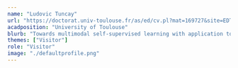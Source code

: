```yaml
---
name: "Ludovic Tuncay"
url: "https://doctorat.univ-toulouse.fr/as/ed/cv.pl?mat=169727&site=EDT"
acadposition: "University of Toulouse"
blurb: "Towards multimodal self-supervised learning with application to audio classification"
themes: ["Visitor"]
role: "Visitor"
image: "./defaultprofile.png"
---
```

